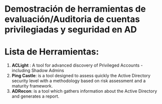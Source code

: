 # Demostración de herramientas de evaluación/Auditoria de cuentas privilegiadas y seguridad en AD

# Lista de Herramientas:
1. **ACLight** : A tool for advanced discovery of Privileged Accounts - including Shadow Admins
2. **Ping Castle**: is a tool designed to assess quickly the Active Directory security level with a methodology based on risk assessment and a maturity framework.
3. **ADRecon**: is a tool which gathers information about the Active Directory and generates a report.


